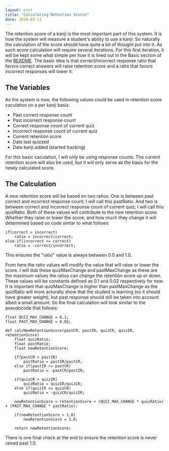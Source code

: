 ```yaml
---
layout: post
title: "Calculating Retention Scores"
date: 2018-03-11
---
```

The retention score of a kanji is the most important part of this system. It is how the system will
measure a student's ability to use a kanji. So naturally the calculation of the score should have 
quite a bit of thought put into it. As such score calculation will require several iterations. For
this first iteration, it will be kept some what simple per how it is lined out in the Basic section 
of the [README](https://github.com/WilliamRayJohnson/kanjiStudyTool/blob/master/README.md).  The basic
idea is that correct/incorrect response ratio that favors correct answers will raise retention score
and a ratio that favors incorrect responses will lower it.

## The Variables
As the system is now, the following values could be used in retention score caculation on a per kanji
basis:
* Past correct response count
* Past incorrect response count
* Correct response count of current quiz
* Incorrect response count of current quiz
* Current retention score
* Date last quizzed
* Date kanji added (started tracking)

For this basic caculation, I will only be using response counts. The current retention score will also be used,
but it will only serve as the basis for the newly calculated score.

## The Calculation
A new retention score will be based on two ratios. One is between past correct and incorrect response count; 
I will call this pastRatio. And two is between correct and incorrect response count of current quiz; I will
call this quizRatio. Both of these values will contribute to the new retention score. Whether they raise or 
lower the score, and how much they change it will determined based on code simlar to what follows:
```
if(correct > incorrect)
    ratio = incorrect/correct;
else if(incorrect >= correct)
    ratio = -correct/incorrect;
```
This ensures the "ratio" value is always between 0.0 and 1.0. 

From here the ratio values will modify the value that will raise or lower the score. I will dub these quizMaxChange
and pastMaxChange as these are the maximum values the ratios can change the retention score up or down. These values
will be constants defined as 0.1 and 0.02 respectively for now. It is important that quizMaxChange is higher than pastMaxChange
as the quizRatio will more acturally show that the student is learning (so it should have greater weight), but past
response should still be taken into account albeit a small amount. So the final calculation will look similar to the 
pseudocode that follows:
```
float QUIZ_MAX_CHANGE = 0.1;
float PAST_MAX_CHANGE = 0.02;

def calcNewRetentionScore(pastCR, pastIR, quizCR, quizIR, retentionScore)
    float quizRatio;
    float pastRatio;
    float newRetentionScore;
    
    if(pastCR > pastIR)
        pastRatio = pastIR/pastCR;
    else if(pastIR >= pastCR)
        pastRatio = -pastCR/pastIR;
        
    if(quizCR > quizIR)
        quizRatio = quizIR/quizCR;
    else if(quizIR >= quizCR)
        quizRatio = -quizCR/quizIR;
    
    newRetentionScore = retentionScore + (QUIZ_MAX_CHANGE * quizRatio) + (PAST_MAX_CHANGE * pastRatio);
    
    if(newRetentionScore > 1.0)
        newRetentionScore = 1.0;
    
    return newRetentionScore;
```
There is one final check at the end to ensure the retention score is never raised past 1.0. 